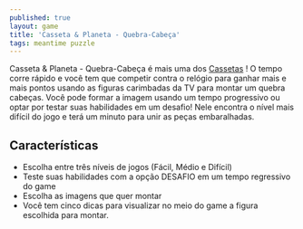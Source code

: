 ```yaml
---
published: true
layout: game
title: 'Casseta & Planeta - Quebra-Cabeça'
tags: meantime puzzle
---
```

Casseta & Planeta - Quebra-Cabeça é mais uma dos <a href="http://www.casseta.com.br/" target="_blank">Cassetas</a>
! O tempo corre rápido e você tem que competir contra o relógio para ganhar mais e mais pontos usando as figuras carimbadas da TV para montar um quebra cabeças. Você pode formar a imagem usando um tempo progressivo ou optar por testar suas habilidades em um desafio! Nele encontra o nível mais difícil do jogo e terá um minuto para unir as peças embaralhadas.







## Características
- Escolha entre três níveis de jogos (Fácil, Médio e Difícil)
- Teste suas habilidades com a opção DESAFIO em um tempo regressivo do game
- Escolha as imagens que quer montar
- Você tem cinco dicas para visualizar no meio do game a figura escolhida para montar.